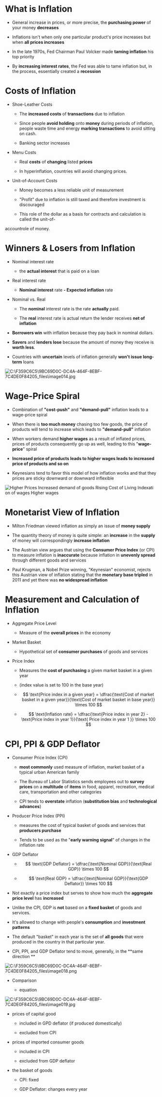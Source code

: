 # What is Inflation

  -   General increase in prices, or more precise, the **purchasing
      power** of your money **decreases**

  -   Inflations isn't when only one particular product's price
      increases but when **all prices increases**

  -   In the late 1970s, Fed Chairman Paul Volcker made **taming
      inflation** his top priority

  -   By **increasing interest rates**, the Fed was able to tame
      inflation but, in the process, essentially created a **recession**

# Costs of Inflation

  -   Shoe-Leather Costs
    
      -   The **increased costs** of **transactions** due to inflation
    
      -   Since people **avoid holding** onto **money** during periods
          of inflation, people waste time and energy **marking
          transactions** to avoid sitting on cash.
    
      -   Banking sector increases

  -   Menu Costs
    
      -   Real **costs** of **changing** listed **prices**
    
      -   In hyperinflation, countries will avoid changing prices.

  -   Unit-of-Account Costs
    
      -   Money becomes a less reliable unit of measurement
    
      -   "Profit" due to inflation is still taxed and therefore
          investment is discouraged
    
      -   This role of the dollar as a basis for contracts and
          calculation is called the unit-of-

  accountrole of money.

# Winners & Losers from Inflation

  -   Nominal interest rate
    
      -   the **actual interest** that is paid on a loan


  -   Real interest rate
    
      -   **Nominal interest** rate **- Expected inflation** rate


  -   Nominal vs. Real
    
      -   The **nominal** interest rate is the rate **actually** paid.
    
      -   The **real** interest rate is actual return the lender
          receives **net of inflation**


  -   **Borrowers win** with inflation because they pay back in nominal
      dollars.

  -   **Savers** and **lenders lose** because the amount of money they
      receive is **worth less**.

  -   Countries with **uncertain** levels of inflation generally **won't
      issue long-term**
  loans

  ![C:\\F359C6C5\\9BC69D0C-DC4A-464F-8EBF-7C4DE0F84205\_files\\image014.jpg](./media/image14.jpg)

# Wage-Price Spiral

  -   Combination of **"cost-push"** and **"demand-pull"** inflation
      leads to a wage-price spiral

  -   When there is **too much money** chasing too few goods, the price
      of products will tend to increase which leads to **"demand-pull"**
      inflation

  -   When workers demand **higher wages** as a result of inflated
      prices, prices of products consequently go up as well, leading to
      this "**wage-price**" spiral

  -   **Increased price of products leads to higher wages leads to
      increased price of products and so on**

  -   Keynesians tend to favor this model of how inflation works and
      that they prices are sticky downward or downward inflexible

  ![Higher Prices Increased demand of goods Rising Cost of Living
  Indexati on of wages Higher wages ](./media/image15.png)

# Monetarist View of Inflation

  -   Milton Friedman viewed inflation as simply an issue of **money
      supply**

  -   The quantity theory of money is quite simple: an **increase** in
      the **supply** of money will correspondingly **increase
      inflation**

  -   The Austrian view argues that using the **Consumer Price Index**
      (or CPI) to measure inflation is **inaccurate** because inflation
      in **unevenly spread** through different goods and services

  -   Paul Krugman, a Nobel Prize winning, "Keynesian" economist,
      rejects this Austrian view of inflation stating that the
      **monetary base tripled** in 2011 and yet there was **no
      widespread inflation**

# Measurement and Calculation of Inflation

  -   Aggregate Price Level
    
      -   Measure of the **overall prices** in the economy


  -   Market Basket
    
      -   Hypothetical set of **consumer purchases** of goods and
          services


  -   Price Index
    
      -   Measures the **cost of purchasing** a given market basket in a
          given year
    
      -   (index value is set to 100 in the base year)

      - $$ \text{Price index in a given year} = \dfrac{\text{Cost of market basket in a given year}}{\text{Cost of market basket in base year}} \times 100 $$
  
      - $$ \text{Inflation rate} = \dfrac{\text{Price index in year 2} - \text{Price index in year 1}}{\text{  Price index in year 1 }} \times 100 $$

# CPI, PPI & GDP Deflator

  -   Consumer Price Index (CPI)
    
      -   **most commonly** used measure of inflation, market basket of
          a typical urban American family
    
      -   The Bureau of Labor Statistics sends employees out to **survey
          prices** on a **multitude** of **items** in food, apparel,
          recreation, medical care, transportation and other categories
    
      -   CPI tends to **overstate** inflation (**substitution bias**
          and **technological advances**)

  -   Producer Price Index (PPI)
    
      -   measures the cost of typical basket of goods and services that
          **producers purchase**
    
      -   Tends to be used as the "**early warning signal**" of changes
          in the inflation rate

  -   GDP Deflator
        -   $$ \text{GDP Deflator} = \dfrac{\text{Nominal GDP}}{\text{Real GDP}} \times 100 $$
        
        -   $$ \text{Real GDP} = \dfrac{\text{Nominal GDP}}{\text{GDP Deflator}} \times 100 $$

  -   Not exactly a price index but serves to show how much the
      **aggregate price level** has **increased**

  -   Unlike the CPI, GDP is **not** based on a **fixed basket** of
      goods and services.

  -   It's allowed to change with people's **consumption** and
      **investment patterns**

  -   The default "basket" in each year is the set of **all goods** that
      were produced in the country in that particular year.

  -   CPI, PPI, and GDP Deflator tend to move, generally, in the **same
      direction
  **

  ![C:\\F359C6C5\\9BC69D0C-DC4A-464F-8EBF-7C4DE0F84205\_files\\image018.png](./media/image18.png)

  -   Comparison
    
      -   equation

  ![C:\\F359C6C5\\9BC69D0C-DC4A-464F-8EBF-7C4DE0F84205\_files\\image019.jpg](./media/image19.jpg)

  -   prices of capital good
    
      -   included in GPD deflator (if produced domestically)
    
      -   excluded from CPI

  -   prices of imported consumer goods
    
      -   included in CPI
    
      -   excluded from GDP deflator

  -   the basket of goods
    
      -   CPI: fixed
    
      -   GDP Deflator: changes every year